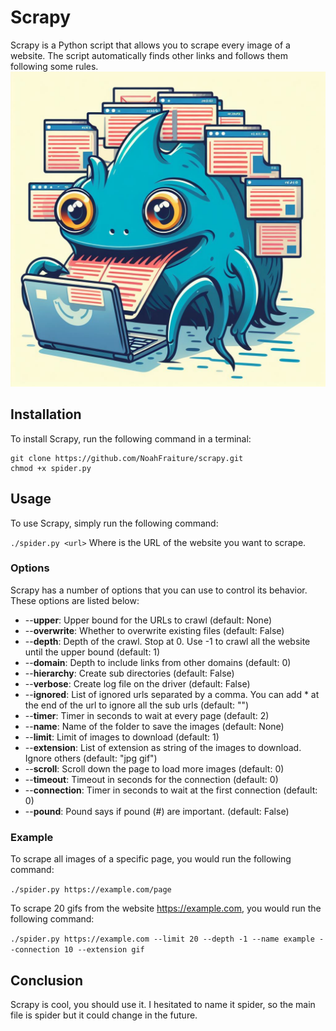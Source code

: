 # Scrapy
Scrapy is a Python script that allows you to scrape every image of a website. The script automatically finds other links and follows them following some rules.
![Scrapy the mascot (Thx dall-e)](assets/mascot.jpeg)

## Installation
To install Scrapy, run the following command in a terminal:

```
git clone https://github.com/NoahFraiture/scrapy.git
chmod +x spider.py
```
## Usage
To use Scrapy, simply run the following command:

```./spider.py <url>```
Where <url> is the URL of the website you want to scrape.

### Options
Scrapy has a number of options that you can use to control its behavior. These options are listed below:

- --**upper**: Upper bound for the URLs to crawl (default: None)
- --**overwrite**: Whether to overwrite existing files (default: False)
- --**depth**: Depth of the crawl. Stop at 0. Use -1 to crawl all the website until the upper bound (default: 1)
- --**domain**: Depth to include links from other domains (default: 0)
- --**hierarchy**: Create sub directories (default: False)
- --**verbose**: Create log file on the driver (default: False)
- --**ignored**: List of ignored urls separated by a comma. You can add * at the end of the url to ignore all the sub urls (default: "")
- --**timer**: Timer in seconds to wait at every page (default: 2)
- --**name**: Name of the folder to save the images (default: None)
- --**limit**: Limit of images to download (default: 1)
- --**extension**: List of extension as string of the images to download. Ignore others (default: "jpg gif")
- --**scroll**: Scroll down the page to load more images (default: 0)
- --**timeout**: Timeout in seconds for the connection (default: 0)
- --**connection**: Timer in seconds to wait at the first connection (default: 0)
- --**pound**: Pound says if pound (#) are important. (default: False)

### Example
To scrape all images of a specific page, you would run the following command:

```./spider.py https://example.com/page```

To scrape 20 gifs from the website https://example.com, you would run the following command:

```./spider.py https://example.com --limit 20 --depth -1 --name example --connection 10 --extension gif```

## Conclusion
Scrapy is cool, you should use it. I hesitated to name it spider, so the main file is spider but it could change in the future.